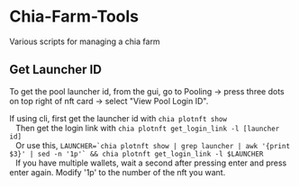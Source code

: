 # Chia-Farm-Tools
Various scripts for managing a chia farm

## Get Launcher ID
To get the pool launcher id, from the gui, go to Pooling -> press three dots on top right of nft card -> select "View Pool Login ID".  

If using cli, first get the launcher id with `chia plotnft show`  
&ensp; Then get the login link with `chia plotnft get_login_link -l [launcher id]`  
&ensp; Or use this, ``LAUNCHER=`chia plotnft show | grep launcher | awk '{print $3}' | sed -n '1p'` && chia plotnft get_login_link -l $LAUNCHER``  
&ensp; If you have multiple wallets, wait a second after pressing enter and press enter again. Modify '1p' to the number of the nft you want.  
